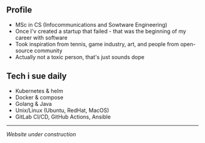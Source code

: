 ## **Profile**
- MSc in CS (Infocommunications and Sowtware Engineering)  
- Once I'v created a startup that failed - that was the beginning of my career with software  
- Took inspiration from tennis, game industry, art, and people from open-source community
- Actually not a toxic person, that's just sounds dope  


## **Tech i sue daily**
- Kubernetes & helm
- Docker & compose
- Golang & Java
- Unix/Linux (Ubuntu, RedHat, MacOS)
- GitLab CI/CD, GitHub Actions, Ansible

--- 
_Website under construction_

<!-- Hello world! -->

